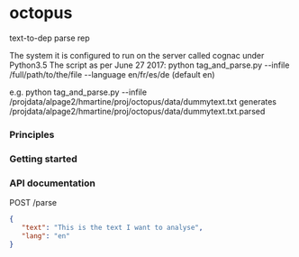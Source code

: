 # octopus
text-to-dep parse rep 

The system it is configured to run on the server called cognac under Python3.5
The script as per June 27 2017:
python tag_and_parse.py --infile /full/path/to/the/file --language en/fr/es/de (default en)

e.g.
python tag_and_parse.py --infile /projdata/alpage2/hmartine/proj/octopus/data/dummytext.txt
generates 
/projdata/alpage2/hmartine/proj/octopus/data/dummytext.txt.parsed


### Principles


### Getting started


### API documentation

POST /parse

```json
{
   "text": "This is the text I want to analyse",  
   "lang": "en"
}
```

